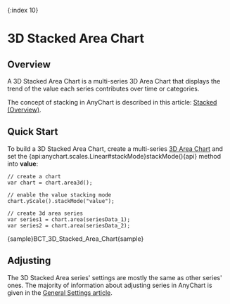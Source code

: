 {:index 10}
# 3D Stacked Area Chart

## Overview

A 3D Stacked Area Chart is a multi-series 3D Area Chart that displays the trend of the value each series contributes over time or categories.

The concept of stacking in AnyChart is described in this article: [Stacked (Overview)](../Overview).

## Quick Start

To build a 3D Stacked Area Chart, create a multi-series [3D Area Chart](../../3D/Overview#area) and set the {api:anychart.scales.Linear#stackMode}stackMode(){api} method into <strong>value</strong>:

```
// create a chart
var chart = chart.area3d();

// enable the value stacking mode
chart.yScale().stackMode("value");

// create 3d area series
var series1 = chart.area(seriesData_1);
var series2 = chart.area(seriesData_2);
```

{sample}BCT\_3D\_Stacked\_Area\_Chart{sample}

## Adjusting

The 3D Stacked Area series' settings are mostly the same as other series' ones. The majority of information about adjusting series in AnyChart is given in the [General Settings article](../../General_Settings).